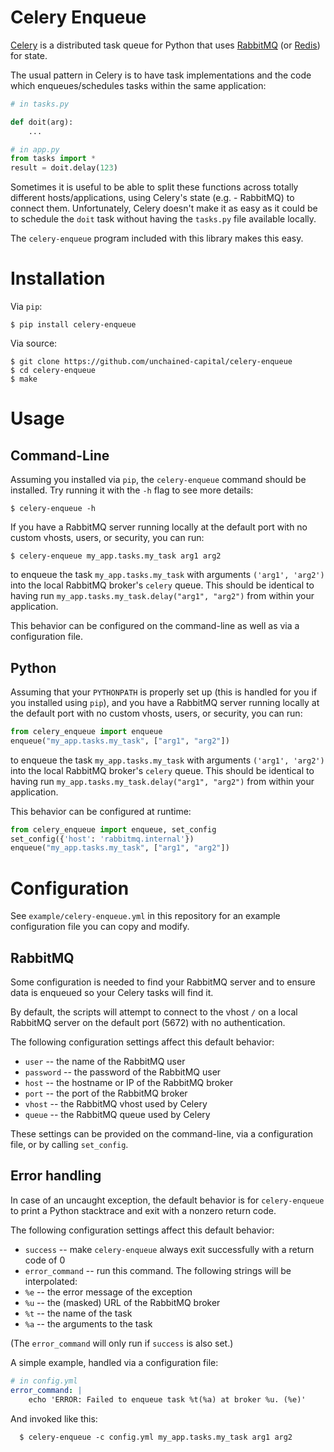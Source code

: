 # Celery Enqueue

[Celery](http://www.celeryproject.org/) is a distributed task queue
for Python that uses [RabbitMQ](https://www.rabbitmq.com/) (or
[Redis](https://redis.io/)) for state.

The usual pattern in Celery is to have task implementations and the
code which enqueues/schedules tasks within the same application:

```python
# in tasks.py

def doit(arg):
	...
```

```python
# in app.py
from tasks import *
result = doit.delay(123)
```

Sometimes it is useful to be able to split these functions across
totally different hosts/applications, using Celery's state (e.g. -
RabbitMQ) to connect them.  Unfortunately, Celery doesn't make it as
easy as it could be to schedule the `doit` task without having the
`tasks.py` file available locally.

The `celery-enqueue` program included with this library makes this
easy.

# Installation

Via `pip`:

```
$ pip install celery-enqueue
```

Via source:

```
$ git clone https://github.com/unchained-capital/celery-enqueue
$ cd celery-enqueue
$ make
```

# Usage

## Command-Line

Assuming you installed via `pip`, the `celery-enqueue` command should
be installed.  Try running it with the `-h` flag to see more details:

```
$ celery-enqueue -h
```

If you have a RabbitMQ server running locally at the default port with
no custom vhosts, users, or security, you can run:

```
$ celery-enqueue my_app.tasks.my_task arg1 arg2
```

to enqueue the task `my_app.tasks.my_task` with arguments `('arg1',
'arg2')` into the local RabbitMQ broker's `celery` queue.  This should
be identical to having run `my_app.tasks.my_task.delay("arg1",
"arg2")` from within your application.

This behavior can be configured on the command-line as well as via a
configuration file.

## Python

Assuming that your `PYTHONPATH` is properly set up (this is handled
for you if you installed using `pip`), and you have a RabbitMQ server
running locally at the default port with no custom vhosts, users, or
security, you can run:

```python
from celery_enqueue import enqueue
enqueue("my_app.tasks.my_task", ["arg1", "arg2"])
```

to enqueue the task `my_app.tasks.my_task` with arguments `('arg1',
'arg2')` into the local RabbitMQ broker's `celery` queue.  This should
be identical to having run `my_app.tasks.my_task.delay("arg1",
"arg2")` from within your application.

This behavior can be configured at runtime:

```python
from celery_enqueue import enqueue, set_config
set_config({'host': 'rabbitmq.internal'})
enqueue("my_app.tasks.my_task", ["arg1", "arg2"])
```

# Configuration

See `example/celery-enqueue.yml` in this repository for an example
configuration file you can copy and modify.

## RabbitMQ

Some configuration is needed to find your RabbitMQ server and to
ensure data is enqueued so your Celery tasks will find it.

By default, the scripts will attempt to connect to the vhost `/` on a
local RabbitMQ server on the default port (5672) with no
authentication.

The following configuration settings affect this default behavior:

* `user` -- the name of the RabbitMQ user
* `password` -- the password of the RabbitMQ user
* `host` -- the hostname or IP of the RabbitMQ broker
* `port` -- the port of the RabbitMQ broker
* `vhost` -- the RabbitMQ vhost used by Celery
* `queue` -- the RabbitMQ queue used by Celery

These settings can be provided on the command-line, via a
configuration file, or by calling `set_config`.

## Error handling

In case of an uncaught exception, the default behavior is for
`celery-enqueue` to print a Python stacktrace and exit with a nonzero
return code.

The following configuration settings affect this default behavior:

* `success` -- make `celery-enqueue` always exit successfully with a return code of 0
* `error_command` -- run this command.  The following strings will be interpolated:
 * `%e` -- the error message of the exception
 * `%u` -- the (masked) URL of the RabbitMQ broker
 * `%t` -- the name of the task
 * `%a` -- the arguments to the task

(The `error_command` will only run if `success` is also set.)

A simple example, handled via a configuration file:

```yaml
# in config.yml
error_command: |	
	echo 'ERROR: Failed to enqueue task %t(%a) at broker %u. (%e)'
```

And invoked like this:

```
  $ celery-enqueue -c config.yml my_app.tasks.my_task arg1 arg2
```
